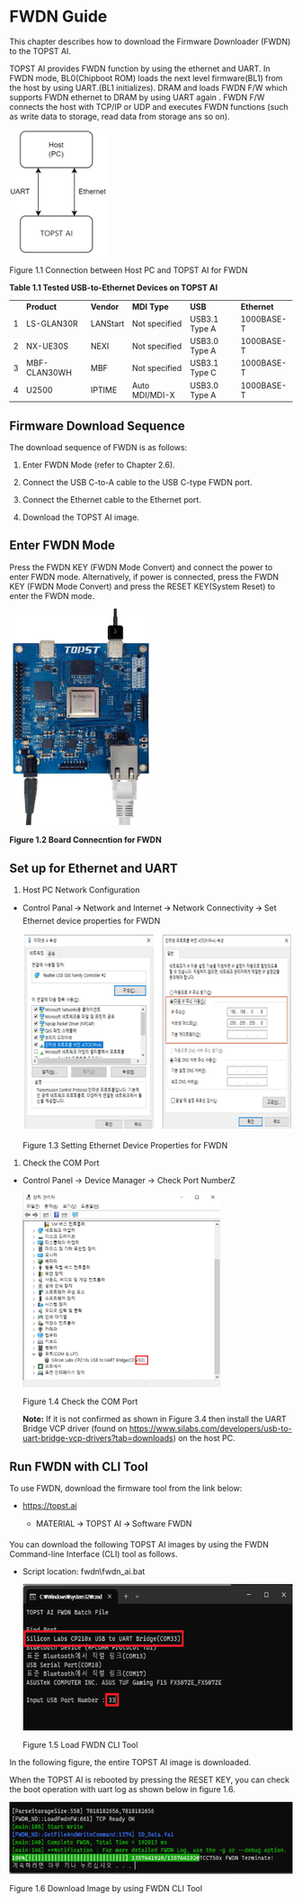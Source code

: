 ﻿# FWDN Guide

This chapter describes how to download the Firmware Downloader (FWDN) to
the TOPST AI.

TOPST AI provides FWDN function by using the ethernet and UART. In FWDN
mode, BL0(Chipboot ROM) loads the next level firmware(BL1) from the host
by using UART.(BL1 initializes). DRAM and loads FWDN F/W which supports
FWDN ethernet to DRAM by using UART again . FWDN F/W connects the host
with TCP/IP or UDP and executes FWDN functions (such as write data to
storage, read data from storage ans so on).

<img src="https://github.com/topst-development/Documentation/blob/Tsolutions/TOPST-AI/Software/media/1. Firmware download.image1.png"
style="width:1.80486in;height:2.34375in" />

Figure 1.1 Connection between Host PC and TOPST AI for FWDN

**Table 1.1 Tested USB-to-Ethernet Devices on TOPST AI**

|     |              |            |                |               |              |
|-----|--------------|------------|----------------|---------------|--------------|
|     | **Product**  | **Vendor** | **MDI Type**   | **USB**       | **Ethernet** |
| 1   | LS-GLAN30R   | LANStart   | Not specified  | USB3.1 Type A | 1000BASE-T   |
| 2   | NX-UE30S     | NEXI       | Not specified  | USB3.0 Type A | 1000BASE-T   |
| 3   | MBF-CLAN30WH | MBF        | Not specified  | USB3.1 Type C | 1000BASE-T   |
| 4   | U2500        | IPTIME     | Auto MDI/MDI-X | USB3.0 Type A | 1000BASE-T   |

## 

## Firmware Download Sequence

The download sequence of FWDN is as follows:

1.  Enter FWDN Mode (refer to Chapter 2.6).

2.  Connect the USB C-to-A cable to the USB C-type FWDN port.

3.  Connect the Ethernet cable to the Ethernet port.

4.  Download the TOPST AI image.

## Enter FWDN Mode 

Press the FWDN KEY (FWDN Mode Convert) and connect the power to enter
FWDN mode. Alternatively, if power is connected, press the FWDN KEY
(FWDN Mode Convert) and press the RESET KEY(System Reset) to enter the
FWDN mode.

<img src="https://github.com/topst-development/Documentation/blob/Tsolutions/TOPST-AI/Software/media/1. Firmware download.image2.png"
style="width:2.63636in;height:4.01389in"
alt="전자제품, 전자 공학, 전자 부품, 회로 구성요소이(가) 표시된 사진 자동 생성된 설명" />

**Figure 1.2 Board Connecntion for FWDN**

## Set up for Ethernet and UART

1.  Host PC Network Configuration

- Control Panal 🡪 Network and Internet 🡪 Network Connectivity 🡪 Set
  Ethernet device properties for FWDN

  <img src="https://github.com/topst-development/Documentation/blob/Tsolutions/TOPST-AI/Software/media/1. Firmware download.image3.png"
  style="width:6.80303in;height:3.65676in"
  alt="텍스트, 폰트, 번호, 소프트웨어이(가) 표시된 사진 자동 생성된 설명" />

  Figure 1.3 Setting Ethernet Device Properties for FWDN

1.  Check the COM Port

- Control Panel → Device Manager → Check Port NumberZ

  <img src="https://github.com/topst-development/Documentation/blob/Tsolutions/TOPST-AI/Software/media/1. Firmware download.image4.png"
  style="width:3.67708in;height:3.59583in"
  alt="텍스트, 소프트웨어, 컴퓨터 아이콘, 번호이(가) 표시된 사진 자동 생성된 설명" />

  Figure 1.4 Check the COM Port

  **Note:** If it is not confirmed as shown in Figure 3.4 then install
  the UART Bridge VCP driver (found on
  https://www.silabs.com/developers/usb-to-uart-bridge-vcp-drivers?tab=downloads)
  on the host PC.

## Run FWDN with CLI Tool

To use FWDN, download the firmware tool from the link below:

- <https://topst.ai>

  - MATERIAL 🡪 TOPST AI 🡪 Software FWDN

You can download the following TOPST AI images by using the FWDN
Command-line Interface (CLI) tool as follows.

- Script location: fwdn\fwdn_ai.bat

  <img src="https://github.com/topst-development/Documentation/blob/Tsolutions/TOPST-AI/Software/media/1. Firmware download.image5.png"
  style="width:6.05903in;height:2.70833in" />

  Figure 1.5 Load FWDN CLI Tool

In the following figure, the entire TOPST AI image is downloaded.

When the TOPST AI is rebooted by pressing the RESET KEY, you can check
the boot operation with uart log as shown below in figure 1.6.

<img src="https://github.com/topst-development/Documentation/blob/Tsolutions/TOPST-AI/Software/media/1. Firmware download.image6.png"
style="width:6.00347in;height:1.33333in"
alt="텍스트, 스크린샷, 폰트이(가) 표시된 사진 자동 생성된 설명" />

Figure 1.6 Download Image by using FWDN CLI Tool
